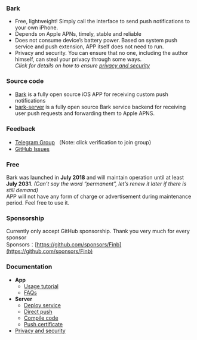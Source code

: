 
### Bark <!-- {docsify-ignore-all} -->
- Free, lightweight! Simply call the interface to send push notifications to your own iPhone. 
- Depends on Apple APNs, timely, stable and reliable
- Does not consume device’s battery power. Based on system push service and push extension, APP itself does not need to run. 
- Privacy and security. You can ensure that no one, including the author himself, can steal your privacy through some ways.<br>*Click for details on how to ensure [privacy and security](/en-us/privacy)*

### Source code 
- [Bark](https://github.com/Finb/Bark) is a fully open source iOS APP for receiving custom push notifications
- [bark-server](https://github.com/Finb/bark-server) is a fully open source Bark service backend for receiving user push requests and forwarding them to Apple APNS.

### Feedback
- [Telegram Group](https://t.me/joinchat/OsCbLzovUAE0YjY1) （Note: click verification to join group）
- [GitHub Issues](https://github.com/Finb/Bark/issues)

### Free
Bark was launched in **July 2018** and will maintain operation until at least **July 2031**. *(Can’t say the word “permanent”, let’s renew it later if there is still demand)*<br> 
APP will not have any form of charge or advertisement during maintenance period. Feel free to use it.

### Sponsorship 
Currently only accept GitHub sponsorship. Thank you very much for every sponsor<br>
Sponsors：[https://github.com/sponsors/Finb](https://github.com/sponsors/Finb)

### Documentation
- **App**
  - [Usage tutorial](/en-us/tutorial)
  - [FAQs](/en-us/faq)
- **Server**
  - [Deploy service](/en-us/deploy)
  - [Direct push](/en-us/apns)
  - [Compile code](/en-us/build)
  - [Push certificate](/en-us/cert)
- [Privacy and security](/en-us/privacy)